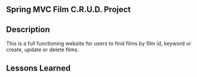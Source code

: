 ## Spring MVC Film C.R.U.D. Project



## Description
This is a full functioning website for users to find films by film id, keyword or create, update or delete 
films. 


## Lessons Learned


